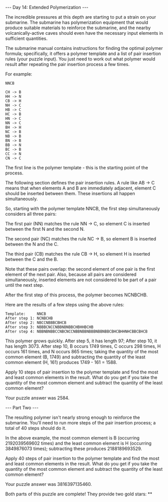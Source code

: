 --- Day 14: Extended Polymerization ---

The incredible pressures at this depth are starting to put a strain on your
submarine. The submarine has polymerization equipment that would produce
suitable materials to reinforce the submarine, and the nearby
volcanically-active caves should even have the necessary input elements in
sufficient quantities.

The submarine manual contains instructions for finding the optimal polymer
formula; specifically, it offers a polymer template and a list of pair insertion
rules (your puzzle input). You just need to work out what polymer would result
after repeating the pair insertion process a few times.

For example:

    NNCB
    
    CH -> B
    HH -> N
    CB -> H
    NH -> C
    HB -> C
    HC -> B
    HN -> C
    NN -> C
    BH -> H
    NC -> B
    NB -> B
    BN -> B
    BB -> N
    BC -> B
    CC -> N
    CN -> C

The first line is the polymer template - this is the starting point of the
process.

The following section defines the pair insertion rules. A rule like AB -> C
means that when elements A and B are immediately adjacent, element C should be
inserted between them. These insertions all happen simultaneously.

So, starting with the polymer template NNCB, the first step simultaneously
considers all three pairs:

The first pair (NN) matches the rule NN -> C, so element C is inserted between
the first N and the second N.

The second pair (NC) matches the rule NC -> B, so element B is inserted between
the N and the C.

The third pair (CB) matches the rule CB -> H, so element H is inserted between
the C and the B.

Note that these pairs overlap: the second element of one pair is the first
element of the next pair. Also, because all pairs are considered simultaneously,
inserted elements are not considered to be part of a pair until the next step.

After the first step of this process, the polymer becomes NCNBCHB.

Here are the results of a few steps using the above rules:

    Template:     NNCB
    After step 1: NCNBCHB
    After step 2: NBCCNBBBCBHCB
    After step 3: NBBBCNCCNBBNBNBBCHBHHBCHB
    After step 4: NBBNBNBBCCNBCNCCNBBNBBNBBBNBBNBBCBHCBHHNHCBBCBHCB

This polymer grows quickly. After step 5, it has length 97; After step 10, it
has length 3073. After step 10, B occurs 1749 times, C occurs 298 times, H
occurs 161 times, and N occurs 865 times; taking the quantity of the most common
element (B, 1749) and subtracting the quantity of the least common element (H,
161) produces 1749 - 161 = 1588.

Apply 10 steps of pair insertion to the polymer template and find the most and
least common elements in the result. What do you get if you take the quantity of
the most common element and subtract the quantity of the least common element?

Your puzzle answer was 2584.

--- Part Two ---

The resulting polymer isn't nearly strong enough to reinforce the submarine.
You'll need to run more steps of the pair insertion process; a total of 40 steps
should do it.

In the above example, the most common element is B (occurring 2192039569602
times) and the least common element is H (occurring 3849876073 times);
subtracting these produces 2188189693529.

Apply 40 steps of pair insertion to the polymer template and find the most and
least common elements in the result. What do you get if you take the quantity of
the most common element and subtract the quantity of the least common element?

Your puzzle answer was 3816397135460.

Both parts of this puzzle are complete! They provide two gold stars: **
